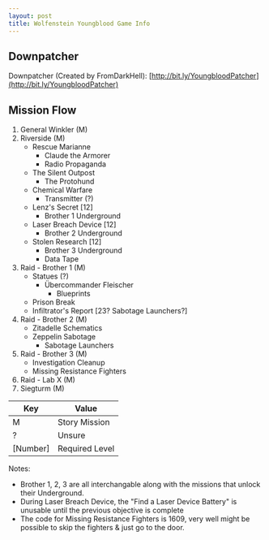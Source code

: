```yaml
---
layout: post
title: Wolfenstein Youngblood Game Info
---
```


## Downpatcher

Downpatcher (Created by FromDarkHell): [http://bit.ly/YoungbloodPatcher](http://bit.ly/YoungbloodPatcher)  
  
## Mission Flow

1. General Winkler (M)
2. Riverside (M)
   - Rescue Marianne
      * Claude the Armorer  
      * Radio Propaganda
   - The Silent Outpost  
      * The Protohund
   - Chemical Warfare
      * Transmitter (?)
   - Lenz's Secret [12]
      * Brother 1 Underground
   - Laser Breach Device [12]
      * Brother 2 Underground 
   - Stolen Research [12]
      * Brother 3 Underground
      * Data Tape
3. Raid - Brother 1 (M)
   - Statues (?)
      * Übercommander Fleischer
         - Blueprints
   - Prison Break
   - Infiltrator's Report [23? Sabotage Launchers?]
4. Raid - Brother 2 (M)
   - Zitadelle Schematics
   - Zeppelin Sabotage
      * Sabotage Launchers
5. Raid - Brother 3 (M)
   - Investigation Cleanup
   - Missing Resistance Fighters
6. Raid - Lab X (M)
7. Siegturm (M)  

| Key      | Value          |
|----------|----------------|
| M        | Story Mission  |
| ?        | Unsure         |
| [Number] | Required Level |

Notes:
*  Brother 1, 2, 3 are all interchangable along with the missions that unlock their Underground.
*  During Laser Breach Device, the "Find a Laser Device Battery" is unusable until the previous objective is complete
*  The code for Missing Resistance Fighters is 1609, very well might be possible to skip the fighters & just go to the door.